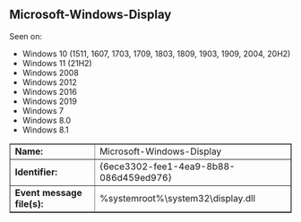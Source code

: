 ## Microsoft-Windows-Display

Seen on:
* Windows 10 (1511, 1607, 1703, 1709, 1803, 1809, 1903, 1909, 2004, 20H2)
* Windows 11 (21H2)
* Windows 2008
* Windows 2012
* Windows 2016
* Windows 2019
* Windows 7
* Windows 8.0
* Windows 8.1

<table border="1" class="docutils">
  <tbody>
    <tr>
      <td><b>Name:</b></td>
      <td>Microsoft-Windows-Display</td>
    </tr>
    <tr>
      <td><b>Identifier:</b></td>
      <td>{6ece3302-fee1-4ea9-8b88-086d459ed976}</td>
    </tr>
    <tr>
      <td><b>Event message file(s):</b></td>
      <td>%systemroot%\system32\display.dll</td>
    </tr>
  </tbody>
</table>

&nbsp;

